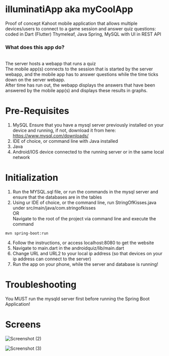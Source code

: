 # illuminatiApp aka myCoolApp
Proof of concept Kahoot mobile application that allows multiple devices/users to connect to a game session and answer quiz questions: coded in Dart (Flutter) Thymeleaf, Java Spring, MySQL with UI in REST API

### What does this app do?
\
The server hosts a webapp that runs a quiz
\
The mobile app(s) connects to the session that is started by the server webapp, and the mobile app has to answer questions while the time ticks down on the server webapp.
\
After time has run out, the webapp displays the answers that have been answered by the mobile app(s) and displays these results in graphs.


# Pre-Requisites
1. MySQL
Ensure that you have a mysql server previously installed on your device and running, if not, download it from here: https://www.mysql.com/downloads/
2. IDE of choice, or command line with Java installed
3. Java
4. Android/IOS device connected to the running server or in the same local network

# Initialization
1. Run the MYSQL.sql file, or run the commands in the mysql server and ensure that the databases are in the tables
2. Using ur IDE of choice, or the command line, run StringOfKisses.java under src/main/java/com.stringofkisses
  <br> OR <br>
  Navigate to the root of the project via command line and execute the command
```
mvn spring-boot:run
```
4. Follow the instructions, or access localhost:8080 to get the website
5. Navigate to main.dart in the androidquiz/lib/main.dart
6. Change URL and URL2 to your local ip address (so that devices on your ip address can connect to the server)
7. Run the app on your phone, while the server and database is running!

# Troubleshooting

You MUST run the mysqld server first before running the Spring Boot Application!

# Screens

![Screenshot (2)](https://github.com/garrysjh/illuminatiApp/assets/105370724/13e4a93b-2a16-4357-89f4-249609d13318)

![Screenshot (3)](https://github.com/garrysjh/illuminatiApp/assets/105370724/cea2cee3-967c-40b6-a145-0add20c5b3b4)



